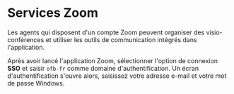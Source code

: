 # Services Zoom

Les agents qui disposent d'un compte Zoom peuvent organiser des visio-conférences et utiliser les outils de communication intégrés dans l'application.

Après avoir lancé l'application Zoom, sélectionner l'option de connexion **SSO** et saisir `ofb-fr` comme domaine d'authentification. Un écran d'authentification s'ouvre alors, saisissez votre adresse e-mail et votre mot de passe Windows.
